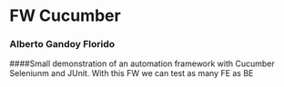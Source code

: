 # FW Cucumber
### Alberto Gandoy Florido

####Small demonstration of an automation framework with Cucumber Seleniunm and JUnit. With this FW we can test as many FE as BE
